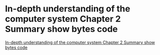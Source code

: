 # In-depth understanding of the computer system Chapter 2 Summary show bytes code
[In-depth understanding of the computer system Chapter 2 Summary show bytes code](https://aiwithcloud.com/2022/09/15/in_depth_understanding_of_the_computer_system_chapter_2_summary_show_bytes_code/)